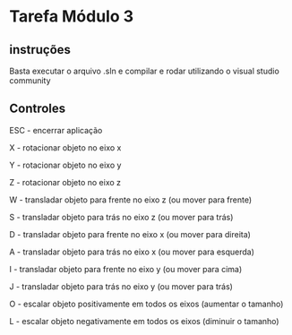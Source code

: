 # Tarefa Módulo 3
 
## instruções
 
Basta executar o arquivo .sln e compilar e rodar utilizando o visual studio community
 
## Controles
 
ESC - encerrar aplicação
 
X - rotacionar objeto no eixo x
 
Y - rotacionar objeto no eixo y
 
Z - rotacionar objeto no eixo z
 
W - transladar objeto para frente no eixo z (ou  mover para frente)
 
S - transladar objeto para trás no eixo z (ou mover para trás)
 
D - transladar objeto para frente no eixo x (ou mover para direita)
 
A - transladar objeto para trás no eixo x (ou mover para esquerda)
 
I - transladar objeto para frente no eixo y (ou mover para cima)
 
J - transladar objeto para trás no eixo y (ou mover para trás)
 
O - escalar objeto positivamente em todos os eixos (aumentar o tamanho)
 
L - escalar objeto negativamente em todos os eixos (diminuir o tamanho)
